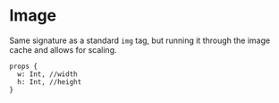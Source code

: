 # Image
Same signature as a standard `img` tag, but running it through the image cache and allows for scaling.

```
props {
  w: Int, //width
  h: Int, //height
}
```